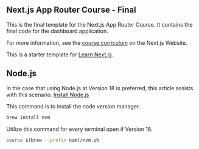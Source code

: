 ## Next.js App Router Course - Final

This is the final template for the Next.js App Router Course. It contains the final code for the dashboard application.

For more information, see the [course curriculum](https://nextjs.org/learn) on the Next.js Website.

This is a starter template for [Learn Next.js](https://nextjs.org/learn/dashboard-app/getting-started).

## Node.js

In the case that using Node.js at Version 18 is preferred, this article assists with this scenario.
[Install Node.js](https://collabnix.com/how-to-install-and-configure-nvm-on-mac-os/)


This command is to install the node version manager.
```sh
brew install nvm
```

Utilize this command for every terminal open if Version 18.
```sh
source $(brew --prefix nvm)/nvm.sh
```